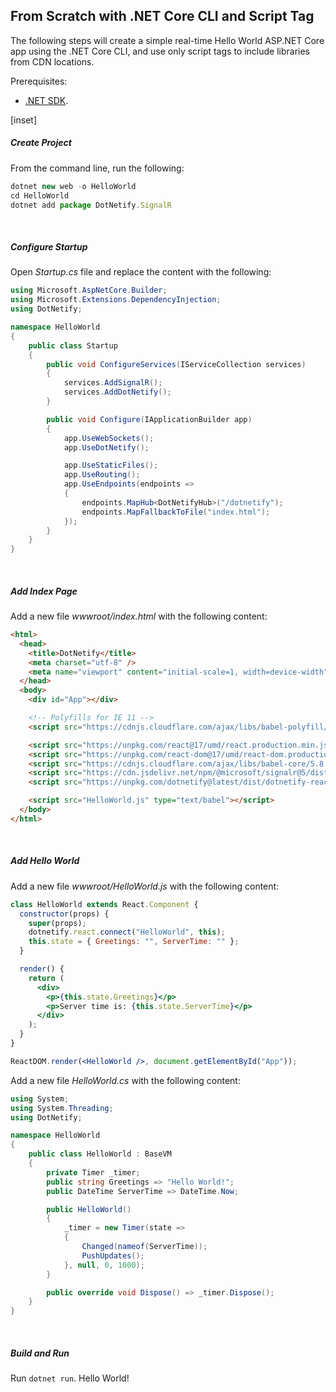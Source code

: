 ## From Scratch with .NET Core CLI and Script Tag

The following steps will create a simple real-time Hello World ASP.NET Core app using the .NET Core CLI, and use only script tags to include libraries from CDN locations.

Prerequisites:

- [.NET SDK](https://dotnet.microsoft.com/en-us/download).

[inset]

##### Create Project

From the command line, run the following:

```js
dotnet new web -o HelloWorld
cd HelloWorld
dotnet add package DotNetify.SignalR
```

<br/>

##### Configure Startup

Open _Startup.cs_ file and replace the content with the following:

```csharp
using Microsoft.AspNetCore.Builder;
using Microsoft.Extensions.DependencyInjection;
using DotNetify;

namespace HelloWorld
{
    public class Startup
    {
        public void ConfigureServices(IServiceCollection services)
        {
            services.AddSignalR();
            services.AddDotNetify();
        }

        public void Configure(IApplicationBuilder app)
        {
            app.UseWebSockets();
            app.UseDotNetify();

            app.UseStaticFiles();
            app.UseRouting();
            app.UseEndpoints(endpoints =>
            {
                endpoints.MapHub<DotNetifyHub>("/dotnetify");
                endpoints.MapFallbackToFile("index.html");
            });
        }
    }
}
```

<br/>

##### Add Index Page

Add a new file _wwwroot/index.html_ with the following content:

```html
<html>
  <head>
    <title>DotNetify</title>
    <meta charset="utf-8" />
    <meta name="viewport" content="initial-scale=1, width=device-width" />
  </head>
  <body>
    <div id="App"></div>

    <!-- Polyfills for IE 11 -->
    <script src="https://cdnjs.cloudflare.com/ajax/libs/babel-polyfill/7.0.0/polyfill.min.js"></script>

    <script src="https://unpkg.com/react@17/umd/react.production.min.js"></script>
    <script src="https://unpkg.com/react-dom@17/umd/react-dom.production.min.js"></script>
    <script src="https://cdnjs.cloudflare.com/ajax/libs/babel-core/5.8.23/browser.js"></script>
    <script src="https://cdn.jsdelivr.net/npm/@microsoft/signalr@5/dist/browser/signalr.min.js"></script>
    <script src="https://unpkg.com/dotnetify@latest/dist/dotnetify-react.min.js"></script>

    <script src="HelloWorld.js" type="text/babel"></script>
  </body>
</html>
```

<br/>

##### Add Hello World

Add a new file _wwwroot/HelloWorld.js_ with the following content:

```jsx
class HelloWorld extends React.Component {
  constructor(props) {
    super(props);
    dotnetify.react.connect("HelloWorld", this);
    this.state = { Greetings: "", ServerTime: "" };
  }

  render() {
    return (
      <div>
        <p>{this.state.Greetings}</p>
        <p>Server time is: {this.state.ServerTime}</p>
      </div>
    );
  }
}

ReactDOM.render(<HelloWorld />, document.getElementById("App"));
```

Add a new file _HelloWorld.cs_ with the following content:

```csharp
using System;
using System.Threading;
using DotNetify;

namespace HelloWorld
{
    public class HelloWorld : BaseVM
    {
        private Timer _timer;
        public string Greetings => "Hello World!";
        public DateTime ServerTime => DateTime.Now;

        public HelloWorld()
        {
            _timer = new Timer(state =>
            {
                Changed(nameof(ServerTime));
                PushUpdates();
            }, null, 0, 1000);
        }

        public override void Dispose() => _timer.Dispose();
    }
}
```

<br/>

##### Build and Run

Run `dotnet run`. Hello World!
